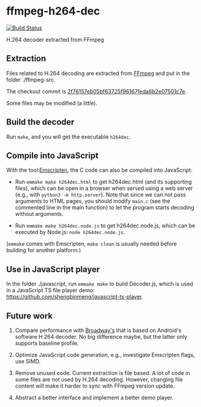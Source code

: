 # ffmpeg-h264-dec

[![Build Status](https://travis-ci.org/shengbinmeng/ffmpeg-h264-dec.svg?branch=master)](https://travis-ci.org/shengbinmeng/ffmpeg-h264-dec)

H.264 decoder extracted from FFmpeg

## Extraction

Files related to H.264 decoding are extracted from [FFmpeg](https://github.com/FFmpeg/FFmpeg) and put in the folder ./ffmpeg-src.

The checkout commit is [2f76157eb05bf63725f96167feda6b2e07501c7e](https://github.com/FFmpeg/FFmpeg/commit/2f76157eb05bf63725f96167feda6b2e07501c7e).

Some files may be modified (a little).

## Build the decoder

Run `make`, and you will get the executable `h264dec`.

## Compile into JavaScript

With the tool [Emscripten](http://kripken.github.io/emscripten-site/), the C code can also be compiled into JavaScript:

- Run `emmake make h264dec.html` to get h264dec.html (and its supporting files), which can be open in a browser when served using a web server (e.g., with `python3 -m http.server`).
Note that since we can not pass arguments to HTML pages, you should modify `main.c` (see the commented line in the main function) to let the program starts decoding without arguments.

- Run `emmake make h264dec.node.js` to get h264dec.node.js, which can be executed by Node.js: `node h264dec.node.js`.

(`emmake` comes with Emscripten; `make clean` is usually needed before building for another platform.)

## Use in JavaScript player

In the folder ./javascript, run `emmake make` to build Decoder.js, which is used in a JavaScript TS file player demo: <https://github.com/shengbinmeng/javascript-ts-player>.

## Future work

1. Compare performance with [Broadway's](https://github.com/mbebenita/Broadway) that is based on Android's software H.264 decoder. No big difference maybe, but the latter only supports baseline profile.

2. Optimize JavaScript code generation, e.g., investigate Emscripten flags, use SIMD.

3. Remove unused code. Current extraction is file based. A lot of code in some files are not used by H.264 decoding. However, changing file content will make it harder to sync with FFmpeg version update.

4. Abstract a better interface and implement a better demo player.
